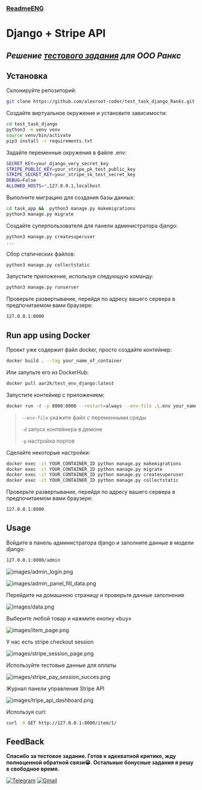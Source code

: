 ### [ReadmeENG](https://github.com/alexroot-coder/test_task_django_Ranks/blob/master/Readme.md)
# Django + Stripe API
## _Решение [тестового задания](https://github.com/alexroot-coder/test_task_django_Ranks/blob/master/Тестовое_задание_для_Python_разработчика.pdf)  для ООО Ранкс_

## Установка

Склонируйте репозиторий:
```sh
git clone https://github.com/alexroot-coder/test_task_django_Ranks.git
```
Создайте виртуальное окружение и установите зависимости:
```sh
cd test_task_django
python3 -m venv venv
source venv/bin/activate
pip3 install -r requirements.txt
```
Задайте переменные окружения в файле .env:

```sh
SECRET_KEY=your_django_very_secret_key
STRIPE_PUBLIC_KEY=your_stripe_pk_test_public_key
STRIPE_SECRET_KEY=your_stripe_sk_test_secret_key
DEBUG=False
ALLOWED_HOSTS=*,127.0.0.1,localhost
``` 
Выполните миграцию для создания базы данных:
```sh
cd task_app &&  python3 manage.py makemigrations
python3 manage.py migrate
``` 

Создайте суперпользователя для панели администратора django:
```sh
python3 manage.py createsuperuser
...
``` 
Сбор статических файлов:
```sh
python3 manage.py collectstatic
``` 

Запустите приложение, используя следующую команду:
```sh
python3 manage.py runserver
``` 
Проверьте развертывание, перейдя по адресу вашего сервера в предпочитаемом вами браузере:
```sh
127.0.0.1:8000
```

## Run app using Docker

Проект уже содержит файл docker, просто создайте контейнер:
```sh
docker build . --tag your_name_of_container
```

Или запульте его из DockerHub:
```sh
docker pull aar2k/test_env_django:latest
```


Запустите контейнер с приложением:

```sh
docker run -d -p 8000:8000 --restart=always --env-file .\.env your_name_of_container
```

> `--env-file` укажите файл с переменными среды
> 
> `-d` запуск контейнера в демоне
>
> `-p` настройка портов

Сделайте некоторые настройки:
```sh
docker exec -it YOUR_CONTAINER_ID python manage.py makemigrations
docker exec -it YOUR_CONTAINER_ID python manage.py migrate
docker exec -it YOUR_CONTAINER_ID python manage.py createsuperuser
docker exec -it YOUR_CONTAINER_ID python manage.py collectstatic 
```

Проверьте развертывание, перейдя по адресу вашего сервера в предпочитаемом вами браузере:

```sh
127.0.0.1:8000
```
## Usage

Войдите в панель администратора django и заполните данные в модели django:
```sh
127.0.0.1:8000/admin
```
![images/admin_login.png](images/admin_login.png)

![images/admin_panel_fill_data.png](images/admin_panel_fill_data.png)

Перейдите на домашнюю страницу и проверьте данные заполнения

![images/data.png](images/data.png)

Выберите любой товар и нажмите кнопку «buy»

![images/item_page.png](images/item_page.png)

У нас есть stripe checkout session 

![images/stripe_session_page.png](images/stripe_session_page.png)

Используйте тестовые данные для оплаты

![images/stripe_pay_session_succes.png](images/stripe_pay_session_succes.png)

Журнал панели управления Stripe API

![images/tripe_api_dashboard.png](images/stripe_api_dashboard.png)

Используя curl:

```sh
curl -X GET http://127.0.0.1:8000/item/1/
```

## FeedBack

**Спасибо за тестовое задание. Готов к адекватной критике, жду полноценной обратной связи😀. Остальные бонусные задания я решу в свободное время.**

[![Telegram](https://img.shields.io/badge/Telegram-2CA5E0?style=for-the-badge&logo=telegram&logoColor=white)](https://t.me/yavamnerobot)
[![Gmail](https://img.shields.io/badge/Gmail-D14836?style=for-the-badge&logo=gmail&logoColor=white)](mailto:alexrozhentsev@gmail.com)


